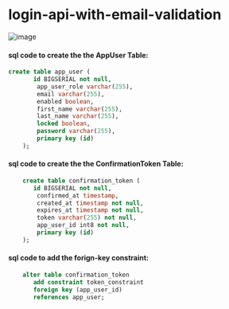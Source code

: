 # login-api-with-email-validation

![image](https://user-images.githubusercontent.com/101902014/172558340-bc69b8b9-f860-4342-9440-4c5fa43ee50a.png)

#### sql code to create the the AppUser Table:
```sql
create table app_user (
       id BIGSERIAL not null,
        app_user_role varchar(255),
        email varchar(255),
        enabled boolean,
        first_name varchar(255),
        last_name varchar(255),
        locked boolean,
        password varchar(255),
        primary key (id)
    );
```

#### sql code to create the the ConfirmationToken Table:
```sql
    create table confirmation_token (
       id BIGSERIAL not null,
        confirmed_at timestamp,
        created_at timestamp not null,
        expires_at timestamp not null,
        token varchar(255) not null,
        app_user_id int8 not null,
        primary key (id)
    );
```
#### sql code to add the forign-key constraint:
```sql
	alter table confirmation_token 
       add constraint token_constraint 
       foreign key (app_user_id) 
       references app_user;
 ```
